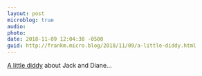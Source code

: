```yaml
---
layout: post
microblog: true
audio: 
photo: 
date: 2018-11-09 12:04:38 -0500
guid: http://frankm.micro.blog/2018/11/09/a-little-diddy.html
---
```

[A little diddy](https://www.cnn.com/2018/11/08/entertainment/meg-ryan-john-mellencamp-engaged/index.html?utm_source=feedburner&utm_medium=feed&utm_campaign=Feed%3A+rss%2Fcnn_topstories+%28RSS%3A+CNN+-+Top+Stories%29) about Jack and Diane...
